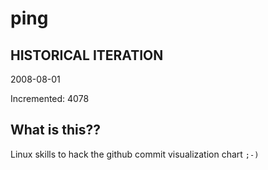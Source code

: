# ping

## HISTORICAL ITERATION
2008-08-01

Incremented: 4078

## What is this?? 
Linux skills to hack the github commit visualization chart `;-)`
